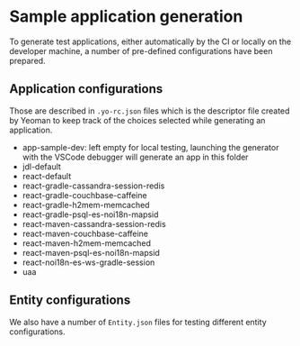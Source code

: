 # Sample application generation

To generate test applications, either automatically by the CI or locally on the developer machine, a number of pre-defined configurations have been prepared.

## Application configurations

Those are described in `.yo-rc.json` files which is the descriptor file created by Yeoman to keep track of the choices selected while generating an application.

-   app-sample-dev: left empty for local testing, launching the generator with the VSCode debugger will generate an app in this folder
-   jdl-default
-   react-default
-   react-gradle-cassandra-session-redis
-   react-gradle-couchbase-caffeine
-   react-gradle-h2mem-memcached
-   react-gradle-psql-es-noi18n-mapsid
-   react-maven-cassandra-session-redis
-   react-maven-couchbase-caffeine
-   react-maven-h2mem-memcached
-   react-maven-psql-es-noi18n-mapsid
-   react-noi18n-es-ws-gradle-session
-   uaa

## Entity configurations

We also have a number of `Entity.json` files for testing different entity configurations.
